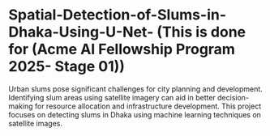 # Spatial-Detection-of-Slums-in-Dhaka-Using-U-Net- (This is done for (Acme AI Fellowship Program 2025- Stage 01))
Urban slums pose significant challenges for city planning and development. Identifying slum areas using satellite imagery can aid in better decision-making for resource allocation and infrastructure development. This project focuses on detecting slums in Dhaka using machine learning techniques on satellite images.


